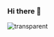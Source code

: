 ### Hi there 👋

<!--
**JaehyeongIm/JaehyeongIm** is a ✨ _special_ ✨ repository because its `README.md` (this file) appears on your GitHub profile.

Here are some ideas to get you started:

- 🔭 I’m currently working on ...
- 🌱 I’m currently learning ...
- 👯 I’m looking to collaborate on ...
- 🤔 I’m looking for help with ...
- 💬 Ask me about ...
- 📫 How to reach me: ...
- 😄 Pronouns: ...
- ⚡ Fun fact: ...
-->
![transparent](https://capsule-render.vercel.app/api?type=transparent&fontColor=703ee5&text=Hi!%20I'm%20JaeHyeong&height=150&fontSize=40&desc=Only%20Use%20Text&descAlignY=75&descAlign=60)
